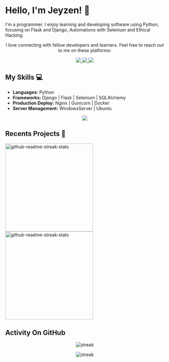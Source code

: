 # Hello, I'm Jeyzen! 👋

I'm a programmer. I enjoy learning and developing software using Python, focusing on Flask and Django, Automations with Selenium and Ethical Hacking.

 <p align="center"> I love connecting with fellow developers and learners. Feel free to reach out to me on these platforms: 
 
 <p align="center"> 
  <a href="https://www.linkedin.com/in/donyulian/"> <img src="https://custom-icon-badges.demolab.com/badge/-My%20LinkedIn-blue?style=for-the-badge&logoColor=white&logo=LinkedIn"/> 
  <a href="mailto:yulianplanas@gmail.com"> <img src="https://custom-icon-badges.demolab.com/badge/-My%20Gmail-red?style=for-the-badge&logo=mention&logoColor=white"/> 
  <a href="https://www.soyjeyzen.ar/"> <img src="https://custom-icon-badges.demolab.com/badge/-My%20Portfolio-purple?style=for-the-badge&logo=web&logoColor=white"/> 
    <a/>  
 </p>

## My Skills 💻

- **Languages:** Python
- **Frameworks:** Django | Flask | Selenium | SQLAlchemy
- **Production Deploy:** Nginx | Gunicorn | Docker
- **Server Management:** WindowsServer | Ubuntu

<p align="center"> <a href="https://github.com/Jeyzen"><img src="https://skillicons.dev/icons?i=vscode,github,py,django,flask,selenium,docker,nginx,mysql"> </a> 
</p>

## Recents Projects 🐍 

  <p align="left">
     <a href="https://github.com/Jeyzen/Python-Flask"><img width="278" src="https://denvercoder1-github-readme-stats.vercel.app/api/pin/?username=Jeyzen&repo=Python-Flask&theme=react&bg_color=1F222E&title_color=F8D866&hide_border=true&icon_color=F8D866&show_icons=true" alt="github-readme-streak-stats"></a>
     <a href="https://github.com/Jeyzen/Python-Colab"><img width="278" src="https://denvercoder1-github-readme-stats.vercel.app/api/pin/?username=Jeyzen&repo=Python-Colab&theme=react&bg_color=1F222E&title_color=F8D866&hide_border=true&icon_color=F8D866&show_icons=true" alt="github-readme-streak-stats"></a>
  </p>

## Activity On GitHub

<p align="center"> <img title="stats" alt="streak" src="https://github-readme-stats.vercel.app/api/top-langs/?username=Jeyzen&layout=compact&theme=noctis_minimus"/> </p>
<p align="center"> <img title="stats" alt="streak" src="https://github-readme-streak-stats.herokuapp.com/?user=Jeyzen&theme=dark&hide_border=true&stroke=f53b3b"/> </p>
